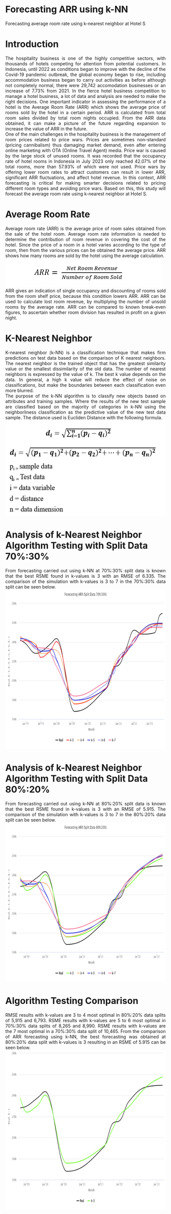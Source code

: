 # Forecasting ARR using k-NN
Forecasting average room rate using k-nearest neighbor at Hotel S

# Introduction
<div align="justify">
The hospitality business is one of the highly competitive sectors, with thousands of hotels competing for attention from potential customers. In Indonesia, until 2022 as conditions began to improve with the decline of the Covid-19 pandemic outbreak, the global economy began to rise, including accommodation business began to carry out activities as before although not completely normal, there were 29,742 accomodation businesses or an increase of 7.73% from 2021. In the fierce hotel business competition to manage a hotel business, a lot of data and analysis are needed to make the right decisions. One important indicator in assessing the performance of a hotel is the Average Room Rate (ARR) which shows the average price of rooms sold by the hotel in a certain period. ARR is calculated from total room sales divided by total room nights occupied. From the ARR data obtained, it can make a picture of the future regarding expansion to increase the value of ARR in the future.
<br>
One of the main challenges in the hospitality business is the management of room prices related to price wars. Prices are sometimes non-standard (pricing cannibalism) thus damaging market demand, even after entering online marketing with OTA (Online Travel Agent) media. Price war is caused by the large stock of unused rooms. It was recorded that the occupancy rate of hotel rooms in Indonesia in July 2023 only reached 42.07% of the total rooms, more than 57.93% of which were not used. Price wars by offering lower room rates to attract customers can result in lower ARR, significant ARR fluctuations, and affect hotel revenue. In this context, ARR forecasting is critical for making smarter decisions related to pricing different room types and avoiding price wars. Based on this, this study will forecast the average room rate using k-nearest neighbor at Hotel S.
</div>

# Average Room Rate
<div align="justify">
Average room rate (ARR) is the average price of room sales obtained from the sale of the hotel room. Average room rate information is needed to determine the contribution of room revenue in covering the cost of the hotel. Since the price of a room in a hotel varies according to the type of room, then from the various prices can be obtained the average price. ARR shows how many rooms are sold by the hotel using the average calculation.
<br>
<img src="./documentation/ARR.png">
<br>
ARR gives an indication of single occupancy and discounting of rooms sold from the room shelf price, because this condition lowers ARR. ARR can be used to calculate lost room revenue, by multiplying the number of unsold rooms by the average rate. ARR can be compared to known break-even figures, to ascertain whether room division has resulted in profit on a given night.
</div>


# K-Nearest Neighbor
<div align="justify">
K-nearest neighbor (k-NN) is a classification technique that makes firm predictions on test data based on the comparison of K nearest neighbors. The nearest neighbor is the trained object that has the greatest similarity value or the smallest dissimilarity of the old data. The number of nearest neighbors is expressed by the value of k. The best k value depends on the data. In general, a high k value will reduce the effect of noise on classifications, but make the boundaries between each classification even more blurred.
<br>
The purpose of the k-NN algorithm is to classify new objects based on attributes and training samples. Where the results of the new test sample are classified based on the majority of categories in k-NN using the neighborliness classification as the predictive value of the new test data sample. The distance used is Eucliden Distance with the following formula.
<br>
<img src="./documentation/KNN.png" height="300rm">
</div>

# Analysis of k-Nearest Neighbor Algorithm Testing with Split Data 70%:30%
<div align="justify">
From forecasting carried out using k-NN at 70%:30% split data is known that the best RSME found in k-values is 3 with an RMSE of 6.335. The comparison of the simulation with k-values is 3 to 7 in the 70%:30% data split can be seen below.
<br>
<img src="./documentation/ARR_k-NN_70_30.png" height="500rm">
</div>

# Analysis of k-Nearest Neighbor Algorithm Testing with Split Data 80%:20%
<div align="justify">
From forecasting carried out using k-NN at 80%:20% split data is known that the best RSME found in k-values is 3 with an RMSE of 5.915. The comparison of the simulation with k-values is 3 to 7 in the 80%:20% data split can be seen below.
<br>
<img src="./documentation/ARR_k-NN_80_20.png" height="500rm">
</div>

# Algorithm Testing Comparison
<div align="justify">
RMSE results with k-values are 3 to 4 most optimal in 80%:20% data splits of 5,915 and 6,793. RSME results with k-values are 5 to 6 most optimal in 70%:30% data splits of 8,265 and 8,990. RSME results with k-values are the 7 most optimal in a 70%:30% data split of 10,465. From the comparison of ARR forecasting using k-NN, the best forecasting was obtained at 80%:20% data split with k-values is 3 resulting in an RSME of 5.915 can be seen below.
<br>
<img src="./documentation/ARR_k-NN_80_20_k3.png" height="500rm">
</div>
